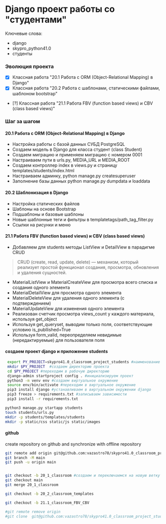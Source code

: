 # Django проект работы со "студентами"

Ключевые слова:
- django
- skypro_python41.0
- студенты

### Эволюция проекта
- [x] Классная работа "20.1 Работа с ORM (Object-Relational Mapping) в Django"
- [x] Классная работа "20.2 Работа с шаблонами, статическими файлами, шаблоном bootstrap"
- [?] Классная работа "21.1 Работа FBV (function based views) и CBV (class based views)"

### Шаг за шагом

#### 20.1 Работа с ORM (Object-Relational Mapping) в Django

 - Настройка работы с базой данных  СУБД PostgreSQL
 - Создаем модель в Django для класса студент (class Student)
 - Создаем миграцию и применяем миграцию с номером 0001
 - Настраиваем пути в urls.py, MEDIA_URL и MEDIA_ROOT
 - Создаем контроллер index в views.py и страницу templates/students/index.html
 - Настраиваем админку, python manage.py createsuperuser
 - Заполнение базы данных python manage.py dumpdata и loaddata

#### 20.2  Шаблонизация в Django

 - Настройка статических файлов
 - Шаблоны на основе Bootstrap
 - Подшаблоны и базовые шаблоны
 - Новые шаблонные теги и фильтры в templatetags/path_tag_filter.py
 - Ссылки на рисунки и меню

#### 21.1 Работа FBV (function based views) и CBV (class based views)

 - Добавляем для students методы ListView и  DetailView в парадигме CRUD 
> CRUD (create, read, update, delete) — механизм, который реализует простой функционал создания, просмотра, обновления и удаления сущностей.
 - MaterialListView и MaterialCreateView для просмотра всего списка и создания одного элемента
 - MaterialDetailView для просмотра одного элемента
 - MaterialDeleteView для удаления одного элемента (с подтверждением)
 - MaterialUpdateView для изменения одного элемента
 - Реализован счетчик просмотра views_count у каждого материала, используя get_object
 - Используя get_queryset, выводим только поля, соответствующие условию is_publlished=True
 - Используя form_valid, переопределяем невидимые (нередактируемые) для пользователя поля


#### создаем проект django и приложение students

```bash
 export PY_PROJECT=skypro41.0_classroom_project_students #наименование проекта
 mkdir $PY_PROJECT  #создаем директорию проекта
 cd $PY_PROJECT #переходим в рабочую директорию
 django-admin startproject config . #инициализируем проект
 python3 -m venv env #создаем виртуальное окружение
 source env/bin/activate #переходим в виртуальное окружение
 pip3 install django #устанавливаем в виртуальном окружении django
 pip3 freeze > requirements.txt #записываем зависимости
 pip3 install -r requirements.txt 
```

```bash
python3 manage.py startapp students
touch students/urls.py
mkdir -p students/templates/students
mkdir -p static/css static/js static/images
```

#### github

create repository on github and synchronize with offline repository

```bash
git remote add origin git@github.com:vazastro78/skypro41.0_classroom_project_students.git
git branch -M main
git push -u origin main


git checkout -b 20_1_classroom #создаем и переключаемся на новую ветку
git checkout main
git merge 20_1_classroom

git checkout -b 20_2_classroom_templates

git checkout -b 21.1_classroom_FBV_CBV

#git remote remove origin
#git clone  git@github.com:vazastro78/skypro41.0_classroom_project_students.git
```
